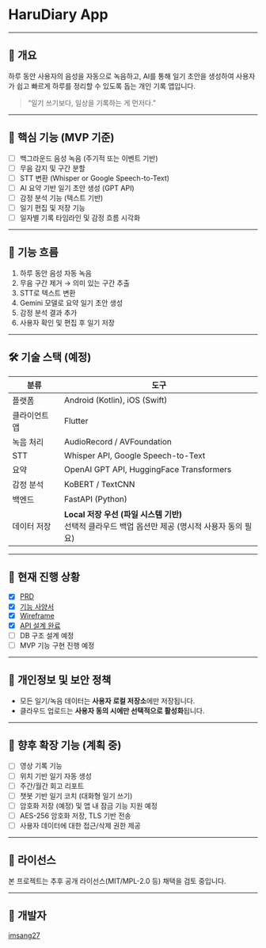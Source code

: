 # HaruDiary App
---

## 📌 개요
하루 동안 사용자의 음성을 자동으로 녹음하고, AI를 통해 일기 초안을 생성하여 사용자가 쉽고 빠르게 하루를 정리할 수 있도록 돕는 개인 기록 앱입니다.

> “일기 쓰기보다, 일상을 기록하는 게 먼저다.”

---

## 🎯 핵심 기능 (MVP 기준)
- [ ] 백그라운드 음성 녹음 (주기적 또는 이벤트 기반)
- [ ] 무음 감지 및 구간 분할
- [ ] STT 변환 (Whisper or Google Speech-to-Text)
- [ ] AI 요약 기반 일기 초안 생성 (GPT API)
- [ ] 감정 분석 기능 (텍스트 기반)
- [ ] 일기 편집 및 저장 기능
- [ ] 일자별 기록 타임라인 및 감정 흐름 시각화

---

## 🧭 기능 흐름
1. 하루 동안 음성 자동 녹음
2. 무음 구간 제거 → 의미 있는 구간 추출
3. STT로 텍스트 변환
4. Gemini 모델로 요약 일기 초안 생성
5. 감정 분석 결과 추가
6. 사용자 확인 및 편집 후 일기 저장

---

## 🛠️ 기술 스택 (예정)
| 분류 | 도구 |
|------|------|
| 플랫폼 | Android (Kotlin), iOS (Swift) |
| 클라이언트 앱 | Flutter |
| 녹음 처리 | AudioRecord / AVFoundation |
| STT | Whisper API, Google Speech-to-Text |
| 요약 | OpenAI GPT API, HuggingFace Transformers |
| 감정 분석 | KoBERT / TextCNN |
| 백엔드 | FastAPI (Python) |
| 데이터 저장 | **Local 저장 우선 (파일 시스템 기반)**<br>선택적 클라우드 백업 옵션만 제공 (명시적 사용자 동의 필요) |

---

## 🚧 현재 진행 상황
- [x] [PRD](https://github.com/imsang27/HaruDiary/blob/main/docs/PRD.md)
- [x] [기능 사양서](https://github.com/imsang27/HaruDiary/blob/main/docs/%EA%B8%B0%EB%8A%A5%20%EC%82%AC%EC%96%91%EC%84%9C(Func%20Spec).md)
- [x] [Wireframe](https://github.com/imsang27/HaruDiary/blob/main/docs/%ED%99%94%EB%A9%B4%20%EA%B5%AC%EC%84%B1%EB%8F%84(Wireframe).md)
- [x] [API 설계 완료](https://github.com/imsang27/HaruDiary/blob/main/docs/API%20%EC%84%A4%EB%AA%85%EC%84%9C(API%20Spec).md)
- [ ] DB 구조 설계 예정
- [ ] MVP 기능 구현 진행 예정

---

## 🔐 개인정보 및 보안 정책
- 모든 일기/녹음 데이터는 **사용자 로컬 저장소**에만 저장됩니다.
- 클라우드 업로드는 **사용자 동의 시에만 선택적으로 활성화**됩니다.

---

## 🧪 향후 확장 기능 (계획 중)
- [ ] 영상 기록 기능
- [ ] 위치 기반 일기 자동 생성
- [ ] 주간/월간 회고 리포트
- [ ] 챗봇 기반 일기 코치 (대화형 일기 쓰기)
- [ ] 암호화 저장 (예정) 및 앱 내 잠금 기능 지원 예정
- [ ] AES-256 암호화 저장, TLS 기반 전송
- [ ] 사용자 데이터에 대한 접근/삭제 권한 제공

---

## 📝 라이선스
본 프로젝트는 추후 공개 라이선스(MIT/MPL-2.0 등) 채택을 검토 중입니다.

---

## 👤 개발자
[imsang27](https://github.com/imsang27)
